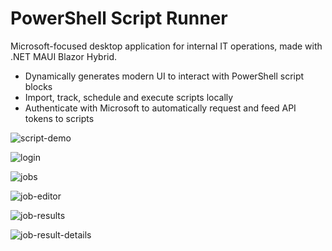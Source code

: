 # PowerShell Script Runner

Microsoft-focused desktop application for internal IT operations, made with .NET MAUI Blazor Hybrid.
- Dynamically generates modern UI to interact with PowerShell script blocks
- Import, track, schedule and execute scripts locally
- Authenticate with Microsoft to automatically request and feed API tokens to scripts

![script-demo](https://github.com/anilmawji/PowerShell-Script-Runner/assets/36245645/9c2ef69e-27a2-4085-b594-82332d4d4272)

![login](https://github.com/anilmawji/ITPortal/assets/36245645/6e43a489-54a7-4bd1-a095-26491ef70cd1)

![jobs](https://github.com/anilmawji/ITPortal/assets/36245645/f1152d13-a7a1-4705-957e-e21470831d8e)

![job-editor](https://github.com/anilmawji/ITPortal/assets/36245645/497aac0f-5988-47a8-85b9-d6892e7dc5a7)

![job-results](https://github.com/anilmawji/ITPortal/assets/36245645/15aafb8b-ca2f-486c-b8a0-58b41d081699)

![job-result-details](https://github.com/anilmawji/ITPortal/assets/36245645/4dc0608b-5444-491c-a28c-46947a642723)
